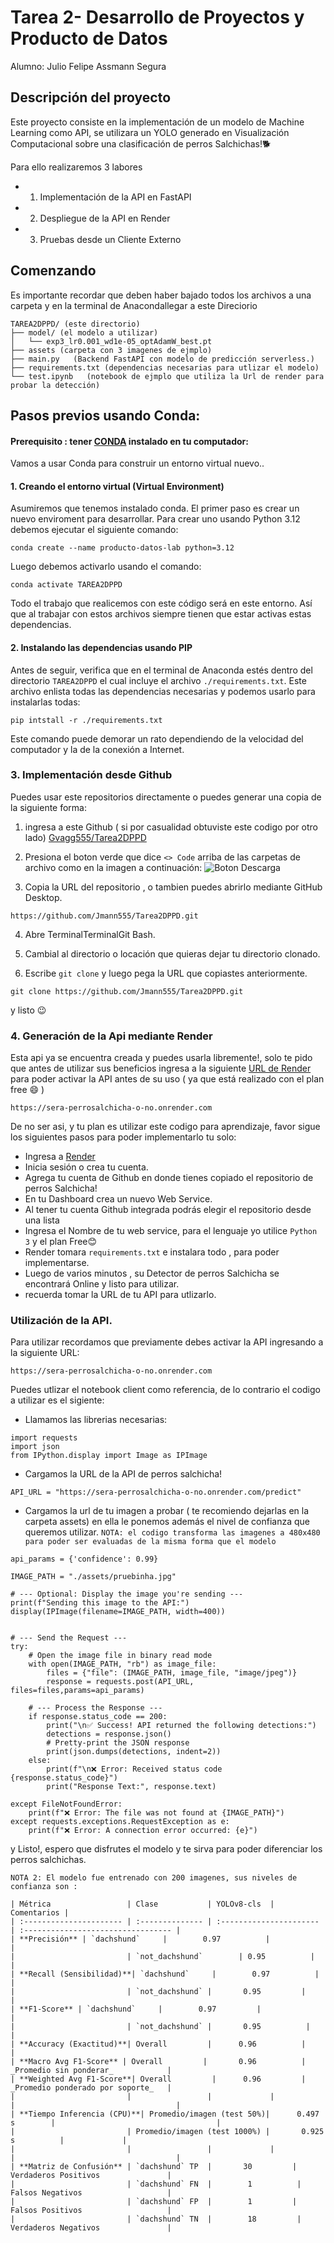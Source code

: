 # Tarea 2- Desarrollo de Proyectos y Producto de Datos

Alumno: Julio Felipe Assmann Segura

## Descripción del proyecto

Este proyecto consiste en la implementación de un modelo de Machine Learning como API, se utilizara un YOLO generado en Visualización Computacional sobre una clasificación de perros Salchichas!🐕

Para ello realizaremos 3 labores 
- 1. Implementación de la API en FastAPI
- 2. Despliegue de la API en Render
- 3. Pruebas desde un Cliente Externo

## Comenzando

Es importante recordar que deben haber bajado todos los archivos a una carpeta y en la terminal de Anacondallegar a este Direciorio
```
TAREA2DPPD/ (este directorio)
├── model/ (el modelo a utilizar)
│   └── exp3_lr0.001_wd1e-05_optAdamW_best.pt 
├── assets (carpeta con 3 imagenes de ejmplo)
├── main.py   (Backend FastAPI con modelo de predicción serverless.)
├── requirements.txt (dependencias necesarias para utlizar el modelo)
└── test.ipynb   (notebook de ejmplo que utiliza la Url de render para probar la detección)
```
## Pasos previos usando Conda:
#### Prerequisito : tener [CONDA](https://docs.conda.io/en/latest/) instalado en tu computador:
Vamos a usar Conda para construir un entorno virtual nuevo..

#### 1. Creando el entorno virtual (Virtual Environment)
Asumiremos que tenemos instalado conda. El primer paso es crear un nuevo enviroment para desarrollar. Para crear uno usando Python 3.12 debemos ejecutar el siguiente comando:
```
conda create --name producto-datos-lab python=3.12
```
Luego debemos activarlo usando el comando:
```
conda activate TAREA2DPPD
```
Todo el trabajo que realicemos con este código será en este entorno. Así que al trabajar con estos archivos siempre tienen que estar activas estas dependencias.

#### 2. Instalando las dependencias usando PIP
Antes de seguir, verifica que en el terminal de Anaconda estés dentro del directorio `TAREA2DPPD` el cual incluye el archivo `./requirements.txt`. Este archivo enlista todas las dependencias necesarias y podemos usarlo para instalarlas todas:

```
pip intstall -r ./requirements.txt
```
Este comando puede demorar un rato dependiendo de la velocidad del computador y la de la conexión a Internet.

### 3. Implementación desde Github
Puedes usar este repositorios directamente o puedes generar una copia de la siguiente forma: 
1. ingresa a este Github ( si por casualidad obtuviste este codigo por otro lado) [Gvagg555/Tarea2DPPD](https://github.com/Jmann555/Tarea2DPPD) 

2. Presiona el boton verde que dice `<> Code` arriba de las carpetas de archivo como en la imagen a continuación:
![Boton Descarga](./assets/downloadbutton.jpg)

3. Copia la URL del repositorio , o tambien puedes abrirlo mediante GitHub Desktop.
```
https://github.com/Jmann555/Tarea2DPPD.git
```

4. Abre TerminalTerminalGit Bash.

5. Cambial al directorio o locación que quieras dejar tu directorio clonado.

6. Escribe `git clone` y luego pega la URL que copiastes anteriormente.
```
git clone https://github.com/Jmann555/Tarea2DPPD.git
```
 y listo 😉

### 4. Generación de la Api mediante Render

Esta api ya se encuentra creada y puedes usarla libremente!, solo te pido que antes de utilizar sus beneficios ingresa a la siguiente [URL de Render](https://sera-perrosalchicha-o-no.onrender.com) para poder activar la API antes de su uso ( ya que está realizado con el plan free 😄 )

```
https://sera-perrosalchicha-o-no.onrender.com
```

De no ser asi, y tu plan es utilizar este codigo para aprendizaje, favor sigue los siguientes pasos para poder implementarlo tu solo:

- Ingresa a [Render](https://dashboard.render.com/)
- Inicia sesión o crea tu cuenta.
- Agrega tu cuenta de Github en donde tienes copiado el repositorio de perros Salchicha!
- En tu Dashboard crea un nuevo Web Service.
- Al tener tu cuenta Github integrada podrás elegir el repositorio desde una lista 
- Ingresa el Nombre de tu web service,  para el lenguaje yo utilice `Python 3` y el plan Free😊
- Render tomara `requirements.txt` e instalara todo , para poder implementarse.
- Luego de varios minutos , su Detector de perros Salchicha se encontrará Online y listo para utilizar. 
- recuerda tomar la URL de tu API para utlizarlo. 

### Utilización de la API.

Para utilizar recordamos que previamente debes activar la API ingresando a la siguiente URL:
```
https://sera-perrosalchicha-o-no.onrender.com
```
Puedes utlizar el notebook client como referencia, de lo contrario el codigo a utilizar es el sigiente:

- Llamamos las librerias necesarias:
```
import requests
import json
from IPython.display import Image as IPImage 
```

- Cargamos la URL de la API de perros salchicha!
```
API_URL = "https://sera-perrosalchicha-o-no.onrender.com/predict" 
```

- Cargamos la url de tu imagen a probar ( te recomiendo dejarlas en la carpeta assets) en ella le ponemos además el nivel de confianza que queremos utilizar. 
`NOTA: el codigo transforma las imagenes a 480x480 para poder ser evaluadas de la misma forma que el modelo`
```
api_params = {'confidence': 0.99}

IMAGE_PATH = "./assets/pruebinha.jpg"

# --- Optional: Display the image you're sending ---
print(f"Sending this image to the API:")
display(IPImage(filename=IMAGE_PATH, width=400))


# --- Send the Request ---
try:
    # Open the image file in binary read mode
    with open(IMAGE_PATH, "rb") as image_file:
        files = {"file": (IMAGE_PATH, image_file, "image/jpeg")}
        response = requests.post(API_URL, files=files,params=api_params)

    # --- Process the Response ---
    if response.status_code == 200:
        print("\n✅ Success! API returned the following detections:")
        detections = response.json()
        # Pretty-print the JSON response
        print(json.dumps(detections, indent=2))
    else:
        print(f"\n❌ Error: Received status code {response.status_code}")
        print("Response Text:", response.text)

except FileNotFoundError:
    print(f"❌ Error: The file was not found at {IMAGE_PATH}")
except requests.exceptions.RequestException as e:
    print(f"❌ Error: A connection error occurred: {e}")
```

y Listo!, espero que disfrutes el modelo y te sirva para poder diferenciar los perros salchichas. 

`NOTA 2: El modelo fue entrenado con 200 imagenes, sus niveles de confianza son : `
```
| Métrica                 | Clase           | YOLOv8-cls  | Comentarios |
| :---------------------- | :-------------- | :---------------------- | :--------------------------------- |
| **Precisión** | `dachshund`     |        0.97          |                                    |
|                         | `not_dachshund`        | 0.95          |                                    |
| **Recall (Sensibilidad)**| `dachshund`     |        0.97          |                                    |
|                         | `not_dachshund` |       0.95         |                                    |
| **F1-Score** | `dachshund`     |        0.97         |                                    |
|                         | `not_dachshund` |       0.95          |                                    |
| **Accuracy (Exactitud)**| Overall         |      0.96          |                                    |
| **Macro Avg F1-Score** | Overall         |       0.96          | _Promedio sin ponderar_            |
| **Weighted Avg F1-Score**| Overall         |      0.96         | _Promedio ponderado por soporte_   |
|                         |                 |             |                         |                                    |
| **Tiempo Inferencia (CPU)**| Promedio/imagen (test 50%)|      0.497 s        |                                    |
|                         | Promedio/imagen (test 1000%) |       0.925 s          |             |
|                         |                 |             |                         |                                    |
| **Matriz de Confusión** | `dachshund` TP  |       30         | Verdaderos Positivos               |
|                         | `dachshund` FN  |        1          | Falsos Negativos                   |
|                         | `dachshund` FP  |        1         | Falsos Positivos                   |
|                         | `dachshund` TN  |        18         | Verdaderos Negativos               |
```